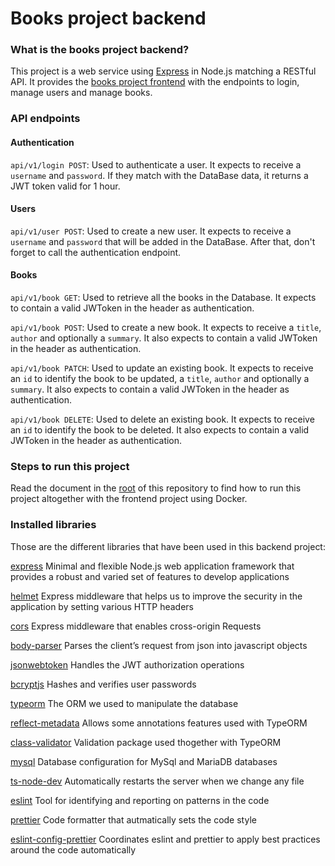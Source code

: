 # Books project backend

### What is the books project backend?

This project is a web service using [Express](https://expressjs.com/) in Node.js matching a RESTful API.
It provides the [books project frontend](../books-react-frontend/) with the endpoints to login, manage users and manage books.

### API endpoints

#### Authentication

`api/v1/login POST`: Used to authenticate a user. It expects to receive a `username` and `password`.
If they match with the DataBase data, it returns a JWT token valid for 1 hour.

#### Users

`api/v1/user POST`: Used to create a new user. It expects to receive a `username` and `password` that will be added in the DataBase. After that, don't forget to call the authentication endpoint.

#### Books

`api/v1/book GET`: Used to retrieve all the books in the Database. It expects to contain a valid JWToken in the header as authentication.

`api/v1/book POST`: Used to create a new book. It expects to receive a `title`, `author` and optionally a `summary`. It also expects to contain a valid JWToken in the header as authentication.

`api/v1/book PATCH`: Used to update an existing book. It expects to receive an `id` to identify the book to be updated, a `title`, `author` and optionally a `summary`. It also expects to contain a valid JWToken in the header as authentication.

`api/v1/book DELETE`: Used to delete an existing book. It expects to receive an `id` to identify the book to be deleted. It also expects to contain a valid JWToken in the header as authentication.

### Steps to run this project

Read the document in the [root](../) of this repository to find how to run this project altogether with the frontend project using Docker.

### Installed libraries

Those are the different libraries that have been used in this backend project:

[express](https://expressjs.com/)
Minimal and flexible Node.js web application framework that provides a robust and varied set of features to develop applications

[helmet](https://www.npmjs.com/package/helmet)
Express middleware that helps us to improve the security in the application by setting various HTTP headers

[cors](https://expressjs.com/en/resources/middleware/cors.html)
Express middleware that enables cross-origin Requests

[body-parser](https://www.npmjs.com/package/body-parser)
Parses the client’s request from json into javascript objects

[jsonwebtoken](https://www.npmjs.com/package/jsonwebtoken)
Handles the JWT authorization operations

[bcryptjs](https://www.npmjs.com/package/bcryptjs)
Hashes and verifies user passwords

[typeorm](https://typeorm.io/)
The ORM we used to manipulate the database

[reflect-metadata](https://www.npmjs.com/package/reflect-metadata)
Allows some annotations features used with TypeORM

[class-validator](https://www.npmjs.com/package/reflect-metadata)
Validation package used thogether with TypeORM

[mysql](https://www.npmjs.com/package/mysql)
Database configuration for MySql and MariaDB databases

[ts-node-dev](https://www.npmjs.com/package/ts-node-dev)
Automatically restarts the server when we change any file

[eslint](https://www.npmjs.com/package/eslint)
Tool for identifying and reporting on patterns in the code

[prettier](https://prettier.io/docs/en/install.html)
Code formatter that autmatically sets the code style

[eslint-config-prettier](https://www.npmjs.com/package/eslint-config-prettier)
Coordinates eslint and prettier to apply best practices around the code automatically
